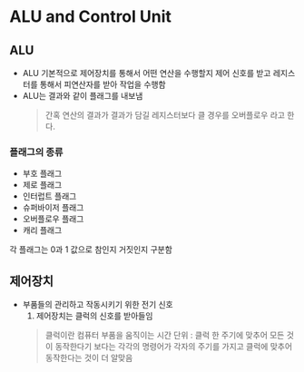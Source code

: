 # ALU and Control Unit
## ALU
- ALU 기본적으로 제어장치를 통해서 어떤 연산을 수행할지 제어 신호를 받고 레지스터를 통해서 피연산자를 받아 작업을 수행함
- ALU는 결과와 같이 플래그를 내보냄
    > 간혹 연산의 결과가 결과가 담길 레지스터보다 클 경우를 오버플로우 라고 한다.

### 플래그의 종류
- 부호 플래그
- 제로 플래그
- 인터럽트 플래그
- 슈퍼바이저 플래그
- 오버플로우 플래그
- 캐리 플래그

각 플래그는 0과 1 값으로 참인지 거짓인지 구분함

## 제어장치
- 부품들의 관리하고 작동시키기 위한 전기 신호
    1. 제어장치는 클럭의 신호를 받아들임
    > 클럭이란 컴퓨터 부품을 움직이는 시간 단위 : 클럭 한 주기에 맞추어 모든 것이 동작한다기 보다는 각각의 명령어가 각자의 주기를 가지고 클럭에 맞추어 동작한다는 것이 더 알맞음